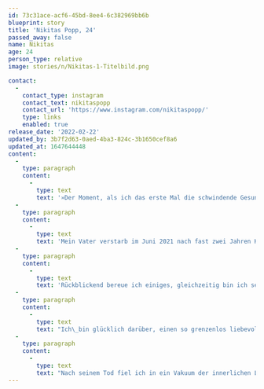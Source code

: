 ```yaml
---
id: 73c31ace-acf6-45bd-8ee4-6c382969bb6b
blueprint: story
title: 'Nikitas Popp, 24'
passed_away: false
name: Nikitas
age: 24
person_type: relative
image: stories/n/Nikitas-1-Titelbild.png

contact:
  -
    contact_type: instagram
    contact_text: nikitaspopp
    contact_url: 'https://www.instagram.com/nikitaspopp/'
    type: links
    enabled: true
release_date: '2022-02-22'
updated_by: 3b7f2d63-0aed-4ba3-824c-3b1650cef8a6
updated_at: 1647644448
content:
  -
    type: paragraph
    content:
      -
        type: text
        text: '»Der Moment, als ich das erste Mal die schwindende Gesundheit meines Vaters bemerkte, war wie ein ruckartiger Abschluss meines Erwachsenwerdens. Die kindliche Naivität des Glaubens an die Unverwundbarkeit des Vaters zerschellte urplötzlich im Angesicht des Gewichtsverlustes meines Vaters. Das war ungefähr zwei Jahre vor seinem Tod. Tür an Tür erlebte ich den langsamen und unaufhaltsamen Prozess der gesundheitlichen Verschlechterung, wenngleich die Familie nie die Hoffnung verlor.'
  -
    type: paragraph
    content:
      -
        type: text
        text: 'Mein Vater verstarb im Juni 2021 nach fast zwei Jahren Kampf gegen den Lungenkrebs – da war er 67 Jahre, ich 23 Jahre alt. Freiheit war das wertvollste Gut in seinem Leben. So wichtig, dass er nahezu alles diesem Prinzip unterordnete. Er lebte seine Freiheit aus in den radikalsten Formen, Freiheit als Lebensphilosophie, ohne Regeln, ohne gesellschaftliche Zwänge. Lieber kurz und glücklich leben, als lang und unglücklich. Seine Krankheit nahm ihm diese Freiheit. Er sagte mir als Kind wiederholt, dass er niemals an diesen Punkt kommen wolle, wo er nicht mehr der vollkommenen Selbstständigkeit fähig sei. Ich glaube, das war seine größte Angst. Diese Angst manifestiert zu sehen in seiner fortschreitenden Erkrankung, und seine eigene Ohnmacht, das war für mich das Schlimmste.'
  -
    type: paragraph
    content:
      -
        type: text
        text: 'Rückblickend bereue ich einiges, gleichzeitig bin ich sehr glücklich darüber wie und wen ich als meinen Vater erleben durfte. Ich bereue, ihm manchmal das Gefühl gegeben zu haben, er müsse sich vor mir rechtfertigen für die traumatisch-schicksalhaften Umstände seiner Kindheit und seines Lebens, die ihn auf Schritt und Tritt verfolgt haben. Ich bereue, dass wir uns nur selten direkt unsere Liebe zeigen konnten.'
  -
    type: paragraph
    content:
      -
        type: text
        text: "Ich\_bin glücklich darüber, einen so grenzenlos liebevollen Vater gehabt zu haben, bereit jederzeit alles für seine Kinder zu opfern.\_Ich\_bin glücklich darüber, einen Vater gehabt zu haben, der immer zuerst an uns und dann an sich gedacht hat, auch wenn ihm das zum Verhängnis wurde.\_Ich\_bin glücklich darüber einen Vater gehabt zu haben, welcher ein solch ungezwungen-einzigartiges Leben geführt und mit einem gelassenen Lächeln den Härten seines Lebens entgegengetreten ist."
  -
    type: paragraph
    content:
      -
        type: text
        text: "Nach seinem Tod fiel ich in ein Vakuum der innerlichen Leere. Ich komme gut mit schwierigen Situationen zurecht und habe auch diese überstanden, nichtsdestotrotz habe ich diese Leere\_auch mit Arbeit und Studium gefüllt. Ablenkung ist gut, endlose Trauer nicht unbedingt. Wenn ich jedoch die Zeit zurückdrehen könnte, würde ich mich für weniger Ablenkung und mehr Trauerarbeit entscheiden. Das sage ich mir im Nachhinein. Würde ich es tatsächlich anders machen? Ich weiß es nicht.«"
---
```


